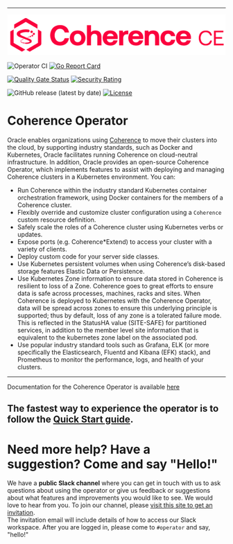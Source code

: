 <!--
Copyright 2019, 2022, Oracle Corporation and/or its affiliates.
All rights reserved.  Licensed under the Universal
Permissive License v 1.0 as shown at
http://oss.oracle.com/licenses/upl.

-->

-----
![logo](docs/images/logo-with-name.png)

![Operator CI](https://github.com/oracle/coherence-operator/workflows/Operator%20CI/badge.svg?branch=master)
[![Go Report Card](https://goreportcard.com/badge/github.com/oracle/coherence-operator)](https://goreportcard.com/report/github.com/oracle/coherence-operator)

[![Quality Gate Status](https://sonarcloud.io/api/project_badges/measure?project=oracle_coherence-operator&metric=alert_status)](https://sonarcloud.io/summary/new_code?id=oracle_coherence-operator)
[![Security Rating](https://sonarcloud.io/api/project_badges/measure?project=oracle_coherence-operator&metric=security_rating)](https://sonarcloud.io/summary/new_code?id=oracle_coherence-operator)

![GitHub release (latest by date)](https://img.shields.io/github/v/release/oracle/coherence-operator)
[![License](http://img.shields.io/badge/license-UPL%201.0-blue.svg)](https://oss.oracle.com/licenses/upl/)

# Coherence Operator

Oracle enables organizations using 
[Coherence](https://oracle.github.io/coherence) 
to move their clusters into the cloud, by supporting industry standards, 
such as Docker and Kubernetes, Oracle facilitates running Coherence on cloud-neutral infrastructure. 
In addition, Oracle provides an open-source Coherence Operator, which implements features to assist with 
deploying and managing Coherence clusters in a Kubernetes environment. You can:

* Run Coherence within the industry standard Kubernetes container orchestration framework, using Docker 
containers for the members of a Coherence cluster.
* Flexibly override and customize cluster configuration using a `Coherence` custom resource definition.
* Safely scale the roles of a Coherence cluster using Kubernetes verbs or updates.
* Expose ports (e.g. Coherence*Extend) to access your cluster with a variety of clients.
* Deploy custom code for your server side classes.
* Use Kubernetes persistent volumes when using Coherence’s disk-based storage features Elastic Data or Persistence.
* Use Kubernetes Zone information to ensure data stored in Coherence is resilient to loss of a Zone. Coherence goes 
to great efforts to ensure data is safe across processes, machines, racks and sites. When Coherence is deployed to 
Kubernetes with the Coherence Operator, data will be spread across zones to ensure this underlying principle is 
supported; thus by default, loss of any zone is a tolerated failure mode. This is reflected in the StatusHA 
value (SITE-SAFE) for partitioned services, in addition to the member level site information that is equivalent 
to the kubernetes zone label on the associated pod.
* Use popular industry standard tools such as Grafana, ELK (or more specifically the Elasticsearch, Fluentd and 
Kibana (EFK) stack), and Prometheus to monitor the performance, logs, and health of your clusters.

-------
Documentation for the Coherence Operator is available [here](https://oracle.github.io/coherence-operator/docs/latest)

The fastest way to experience the operator is to follow the 
[Quick Start guide](https://oracle.github.io/coherence-operator/docs/latest/#/about/03_quickstart).
-------

# Need more help? Have a suggestion? Come and say "Hello!"

We have a **public Slack channel** where you can get in touch with us to ask questions about using the operator 
or give us feedback or suggestions about what features and improvements you would like to see. We would love 
to hear from you. To join our channel, 
please [visit this site to get an invitation](https://join.slack.com/t/oraclecoherence/shared_invite/enQtNzcxNTQwMTAzNjE4LTJkZWI5ZDkzNGEzOTllZDgwZDU3NGM2YjY5YWYwMzM3ODdkNTU2NmNmNDFhOWIxMDZlNjg2MzE3NmMxZWMxMWE).  
The invitation email will include details of how to access our Slack
workspace.  After you are logged in, please come to `#operator` and say, "hello!"

